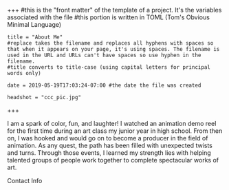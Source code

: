 +++
    #this is the "front matter" of the template of a project. It's the variables associated with the file
    #this portion is written in TOML (Tom's Obvious Minimal Language)
    
    title = "About Me"
    #replace takes the filename and replaces all hyphens with spaces so that when it appears on your page, it's using spaces. The filename is used in the URL and URLs can't have spaces so use hyphen in the filename.
    #title converts to title-case (using capital letters for principal words only)
    
    date = 2019-05-19T17:03:24-07:00 #the date the file was created
    
    headshot = "ccc_pic.jpg"

+++

I am a spark of color, fun, and laughter! I watched an animation demo reel for the first time during an art class my junior year in high school. From then on, I was hooked and would go on to become a producer in the field of animation. As any quest, the path has been filled with unexpected twists and turns. Through those events, I learned my strength lies with helping talented groups of people work together to complete spectacular works of art.



Contact Info


